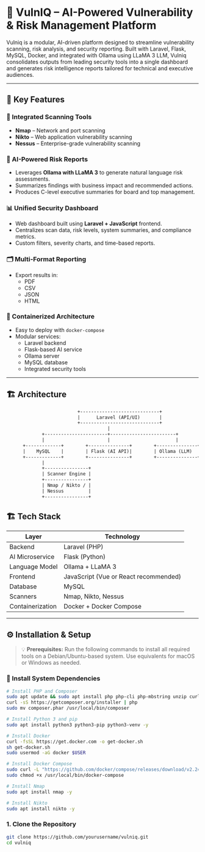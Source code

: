 # 🔐 VulnIQ – AI-Powered Vulnerability & Risk Management Platform

Vulniq is a modular, AI-driven platform designed to streamline vulnerability scanning, risk analysis, and security reporting. Built with Laravel, Flask, MySQL, Docker, and integrated with Ollama using LLaMA 3 LLM, Vulniq consolidates outputs from leading security tools into a single dashboard and generates risk intelligence reports tailored for technical and executive audiences.

---

## 🧰 Key Features

### 🔎 Integrated Scanning Tools
- **Nmap** – Network and port scanning
- **Nikto** – Web application vulnerability scanning
- **Nessus** – Enterprise-grade vulnerability scanning

### 🧠 AI-Powered Risk Reports
- Leverages **Ollama with LLaMA 3** to generate natural language risk assessments.
- Summarizes findings with business impact and recommended actions.
- Produces C-level executive summaries for board and top management.

### 📊 Unified Security Dashboard
- Web dashboard built using **Laravel + JavaScript** frontend.
- Centralizes scan data, risk levels, system summaries, and compliance metrics.
- Custom filters, severity charts, and time-based reports.

### 🗂️ Multi-Format Reporting
- Export results in:
  - PDF
  - CSV
  - JSON
  - HTML

### 🐳 Containerized Architecture
- Easy to deploy with `docker-compose`
- Modular services:
  - Laravel backend
  - Flask-based AI service
  - Ollama server
  - MySQL database
  - Integrated security tools

---
## 🏗️ Architecture

```txt
                          +-----------------------------+
                          |      Laravel (API/UI)       |
                          +-----------------------------+
                                     |
             +-----------------------+------------------------+
             |                       |                        |
      +-------------+        +---------------+        +---------------+
      |    MySQL    |        | Flask (AI API)|        | Ollama (LLM)  |
      +-------------+        +---------------+        +---------------+
             |
             +----------------+
             | Scanner Engine |
             +----------------+
             | Nmap / Nikto / |
             | Nessus         |
             +----------------+
```

## 🏗️ Tech Stack

| Layer            | Technology         |
|------------------|--------------------|
| Backend          | Laravel (PHP)      |
| AI Microservice  | Flask (Python)     |
| Language Model   | Ollama + LLaMA 3   |
| Frontend         | JavaScript (Vue or React recommended) |
| Database         | MySQL              |
| Scanners         | Nmap, Nikto, Nessus|
| Containerization | Docker + Docker Compose |

---

## ⚙️ Installation & Setup

> 💡 **Prerequisites:** Run the following commands to install all required tools on a Debian/Ubuntu-based system. Use equivalents for macOS or Windows as needed.

### 🧰 Install System Dependencies

```bash
# Install PHP and Composer
sudo apt update && sudo apt install php php-cli php-mbstring unzip curl php-xml php-bcmath php-curl php-mysql git -y
curl -sS https://getcomposer.org/installer | php
sudo mv composer.phar /usr/local/bin/composer

# Install Python 3 and pip
sudo apt install python3 python3-pip python3-venv -y

# Install Docker
curl -fsSL https://get.docker.com -o get-docker.sh
sh get-docker.sh
sudo usermod -aG docker $USER

# Install Docker Compose
sudo curl -L "https://github.com/docker/compose/releases/download/v2.24.4/docker-compose-$(uname -s)-$(uname -m)" -o /usr/local/bin/docker-compose
sudo chmod +x /usr/local/bin/docker-compose

# Install Nmap
sudo apt install nmap -y

# Install Nikto
sudo apt install nikto -y

```

### 1. Clone the Repository

```bash
git clone https://github.com/yourusername/vulniq.git
cd vulniq

